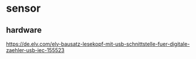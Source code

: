 # sensor

## hardware

https://de.elv.com/elv-bausatz-lesekopf-mit-usb-schnittstelle-fuer-digitale-zaehler-usb-iec-155523
